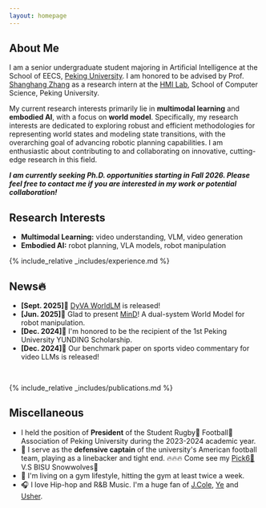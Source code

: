 ```yaml
---
layout: homepage
---
```


## About Me

I am a senior undergraduate student majoring in Artificial Intelligence at the School of EECS, [Peking University](https://www.pku.edu.cn/). I am honored to be advised by Prof. [Shanghang Zhang](https://www.shanghangzhang.com/) as a research intern at the [HMI Lab](https://pku-hmi-lab.github.io/HMI-Web/about.html), School of Computer Science, Peking University.

My current research interests primarily lie in **multimodal learning** and **embodied AI**, with a focus on **world model**. Specifically, my research interests are dedicated to exploring robust and efficient methodologies for representing world states and modeling state transitions, with the overarching goal of advancing robotic planning capabilities. I am enthusiastic about contributing to and collaborating on innovative, cutting-edge research in this field.

***I am currently seeking Ph.D. opportunities starting in Fall 2026. Please feel free to contact me if you are interested in my work or potential collaboration!***

## Research Interests

- **Multimodal Learning:** video understanding, VLM, video generation
- **Embodied AI:** robot planning, VLA models, robot manipulation

{% include_relative _includes/experience.md %}

## News🔥

<div class="news-ticker-container">
    <ul class="news-ticker">
        <li><strong>[Sept. 2025]</strong>📃 <a href="https://dyva-worldlm.github.io/">DyVA WorldLM</a> is released!</li>
        <li><strong>[Jun. 2025]</strong>📃 Glad to present <a href="https://manipulate-in-dream.github.io/">MinD</a>! A dual-system World Model for robot manipulation.</li>
        <li><strong>[Dec. 2024]</strong>🏅 I'm honored to be the recipient of the 1st Peking University YUNDING Scholarship.</li>
        <li><strong>[Dec. 2024]</strong>📃 Our benchmark paper on sports video commentary for video LLMs is released!</li>
    </ul>
</div>
<br>

{% include_relative _includes/publications.md %}

## Miscellaneous

- I held the position of **President** of the Student Rugby🏉 Football🏈 Association of Peking University during the 2023-2024 academic year.
- 🏈 I serve as the **defensive captain** of the university's American football team, playing as a linebacker and tight end. 🔥🔥🔥 Come see my [Pick6🏈](https://www.instagram.com/p/DBRcd9nPGZu/) V.S BISU Snowwolves🐺
- 💪 I'm living on a gym lifestyle, hitting the gym at least twice a week.
- 🎧 I love Hip-hop and R&B Music. I'm a huge fan of [J.Cole](https://open.spotify.com/artist/6l3HvQ5sa6mXTsMTB19rO5), [Ye](https://open.spotify.com/artist/5K4W6rqBFWDnAN6FQUkS6x) and [Usher](https://open.spotify.com/artist/23zg3TcAtWQy7J6upgbUnj).

<div style="width: 100px; height: 100px; margin: 0 auto; display: flex; justify-content: center; align-items: center;">
    <script type="text/javascript" id="clstr_globe" src="//clustrmaps.com/globe.js?d=WBS-C103szyqK9_Q1B6O3HihyzClmC4RQve17y7ef-U"></script>
</div>

<!-- {% include_relative _includes/services.md %} -->
